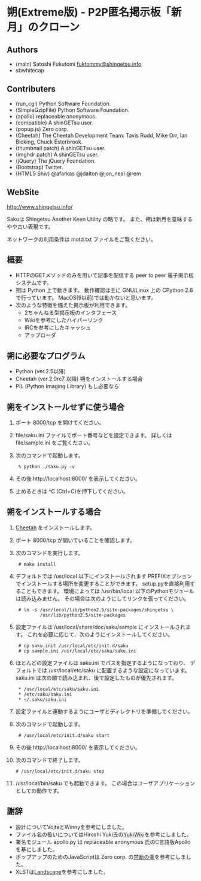 朔(Extreme版) - P2P匿名掲示板「新月」のクローン
===============================================

Authors
-------
* (main) Satoshi Fukutomi <fuktommy@shingetsu.info>
* sbwhitecap

Contributers
------------
* (run_cgi) Python Software Foundation.
* (SimpleGzipFile) Python Software Foundation.
* (apollo) replaceable anonymous.
* (compatible) A shinGETsu user.
* (popup.js) Zero corp.
* (Cheetah) The Cheetah Development Team:
  Tavis Rudd, Mike Orr, Ian Bicking, Chuck Esterbrook.
* (thumbnail patch) A shinGETsu user.
* (imghdr patch) A shinGETsu user.
* (jQuery) The jQuery Foundation.
* (Bootstrap) Twitter.
* (HTML5 Shiv) @afarkas @jdalton @jon_neal @rem

WebSite
-------
  http://www.shingetsu.info/

Sakuは Shingetsu Another Keen Utility の略です。
また、朔は新月を意味するやや古い表現です。

ネットワークの利用条件は motd.txt ファイルをご覧ください。

概要
----
* HTTPのGETメソッドのみを用いて記事を配信する
  peer to peer 電子掲示板システムです。
* 朔は Python 上で動きます。
  動作確認は主に GNU/Linux 上の CPython 2.6 で行っています。
    MacOS(9以前)では動かないと思います。
* 次のような特徴を備えた掲示板が利用できます。
    * 2ちゃんねる型掲示板のインタフェース
    * Wikiを参考にしたハイパーリンク
    * IRCを参考にしたキャッシュ
    * アップローダ

朔に必要なプログラム
--------------------
* Python (ver.2.5以降)
* Cheetah (ver.2.0rc7 以降) 朔をインストールする場合
* PIL (Python Imaging Library) もし必要なら

朔をインストールせずに使う場合
------------------------------
1. ポート 8000/tcp を開けてください。
2. file/saku.ini ファイルでポート番号などを設定できます。
   詳しくは file/sample.ini をご覧ください。
3. 次のコマンドで起動します。

        % python ./saku.py -v

4. その後 http://localhost:8000/ を表示してください。
5. 止めるときは ^C (Ctrl+C)を押下してください。

朔をインストールする場合
------------------------
1. [Cheetah](http://www.cheetahtemplate.org/) をインストールします。
2. ポート 8000/tcp が開いていることを確認します。
3. 次のコマンドを実行します。

        # make install

4. デフォルトでは /usr/local 以下にインストールされます
   PREFIXオプションでインストールする場所を変更することができます。
   setup.pyを直接利用することもできます。
   環境によっては /usr/bin/local 以下のPythonモジュールは読み込みません。
   その場合は次のようにしてリンクを張ってください。

        # ln -s /usr/local/lib/python2.5/site-packages/shingetsu \
                /usr/lib/python2.5/site-packages

5. 設定ファイルは /usr/local/share/doc/saku/sample にインストールされます。
   これを必要に応じて、次のようにインストールしてください。

        # cp saku.init /usr/local/etc/init.d/saku
        # cp sample.ini /usr/local/etc/saku/saku.ini

6. ほとんどの設定ファイルは saku.ini でパスを指定するようになっており、
   デフォルトでは /usr/local/etc/saku に配置するような設定になっています。
   saku.ini は次の順で読み込まれ、後で設定したものが優先されます。

        * /usr/local/etc/saku/saku.ini
        * /etc/saku/saku.ini
        * ~/.saku/saku.ini

7. 設定ファイルと連動するようにユーザとディレクトリを準備してください。
8. 次のコマンドで起動します。

        # /usr/local/etc/init.d/saku start

9. その後 http://localhost:8000/ を表示してください。
10. 次のコマンドで終了します。

        # /usr/local/etc/init.d/saku stop

11. /usr/local/bin/saku でも起動できます。
    この場合はユーザアプリケーションとしての動作です。

謝辞
----
* 設計についてVojtaとWinnyを参考にしました。
* ファイル名の扱いについてはHiroshi Yuki氏の[YukiWiki](http://www.hyuki.com/yukiwiki/)を参考にしました。
* 署名モジュール apollo.py は replaceable anonymous 氏のC言語版Apolloを基にしました。
* ポップアップのためのJavaScriptは  Zero corp. の[禁断の壷](http://tubo.80.kg/)を参考にしました。
* XLSTは[Landscape](http://sonic64.com/2005-03-16.html)を参考にしました。

